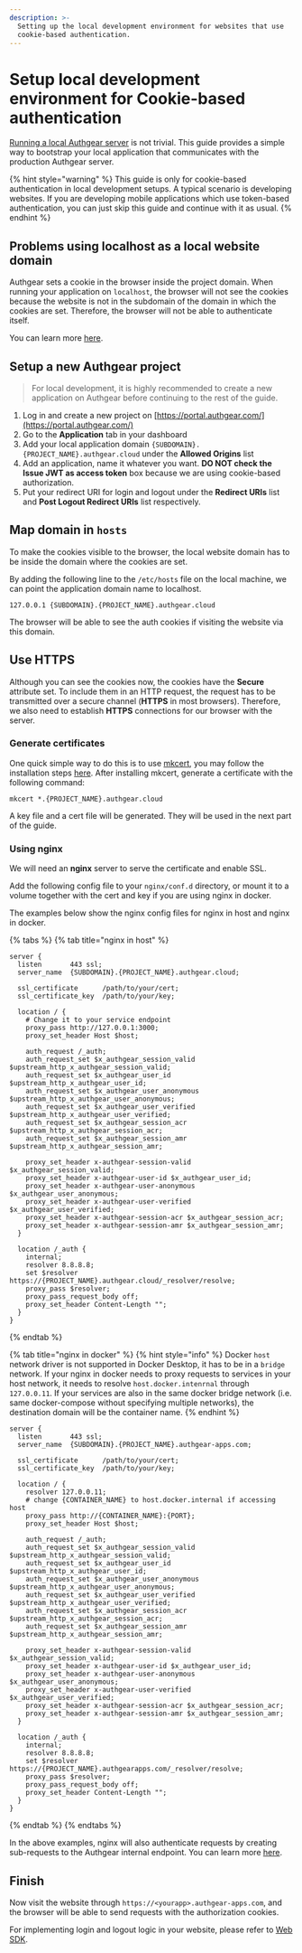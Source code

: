 ```yaml
---
description: >-
  Setting up the local development environment for websites that use
  cookie-based authentication.
---
```


# Setup local development environment for Cookie-based authentication

[Running a local Authgear server](../../deploy-on-your-cloud/local.md) is not trivial. This guide provides a simple way to bootstrap your local application that communicates with the production Authgear server.

{% hint style="warning" %}
This guide is only for cookie-based authentication in local development setups. A typical scenario is developing websites. If you are developing mobile applications which use token-based authentication, you can just skip this guide and continue with it as usual.
{% endhint %}

## Problems using localhost as a local website domain

Authgear sets a cookie in the browser inside the project domain. When running your application on `localhost`, the browser will not see the cookies because the website is not in the subdomain of the domain in which the cookies are set. Therefore, the browser will not be able to authenticate itself.

You can learn more [here](../../get-started/authentication-approach/cookie-based.md#how-it-works).

## Setup a new Authgear project

> For local development, it is highly recommended to create a new application on Authgear before continuing to the rest of the guide.

1. Log in and create a new project on [https://portal.authgear.com/](https://portal.authgear.com/)
2. Go to the **Application** tab in your dashboard
3. Add your local application domain `{SUBDOMAIN}.{PROJECT_NAME}.authgear.cloud` under the **Allowed Origins** list&#x20;
4. Add an application, name it whatever you want. **DO NOT check the Issue JWT as access token** box because we are using cookie-based authorization.&#x20;
5. Put your redirect URI for login and logout under the **Redirect URIs** list and **Post Logout Redirect URIs** list respectively.

## Map domain in `hosts`

To make the cookies visible to the browser, the local website domain has to be inside the domain where the cookies are set.

By adding the following line to the `/etc/hosts` file on the local machine, we can point the application domain name to localhost.

```
127.0.0.1 {SUBDOMAIN}.{PROJECT_NAME}.authgear.cloud
```

The browser will be able to see the auth cookies if visiting the website via this domain.

## Use HTTPS

Although you can see the cookies now, the cookies have the **Secure** attribute set. To include them in an HTTP request, the request has to be transmitted over a secure channel (**HTTPS** in most browsers). Therefore, we also need to establish **HTTPS** connections for our browser with the server.

### Generate certificates

One quick simple way to do this is to use [mkcert](https://github.com/FiloSottile/mkcert), you may follow the installation steps [here](https://github.com/FiloSottile/mkcert#installation). After installing mkcert, generate a certificate with the following command:

```
mkcert *.{PROJECT_NAME}.authgear.cloud
```

A key file and a cert file will be generated. They will be used in the next part of the guide.

### Using nginx

We will need an **nginx** server to serve the certificate and enable SSL.

Add the following config file to your `nginx/conf.d` directory, or mount it to a volume together with the cert and key if you are using nginx in docker.

The examples below show the nginx config files for nginx in host and nginx in docker.

{% tabs %}
{% tab title="nginx in host" %}
```
server {
  listen       443 ssl;
  server_name  {SUBDOMAIN}.{PROJECT_NAME}.authgear.cloud;

  ssl_certificate      /path/to/your/cert;
  ssl_certificate_key  /path/to/your/key;

  location / {
    # Change it to your service endpoint
    proxy_pass http://127.0.0.1:3000;
    proxy_set_header Host $host;

    auth_request /_auth;
    auth_request_set $x_authgear_session_valid $upstream_http_x_authgear_session_valid;
    auth_request_set $x_authgear_user_id $upstream_http_x_authgear_user_id;
    auth_request_set $x_authgear_user_anonymous $upstream_http_x_authgear_user_anonymous;
    auth_request_set $x_authgear_user_verified $upstream_http_x_authgear_user_verified;
    auth_request_set $x_authgear_session_acr $upstream_http_x_authgear_session_acr;
    auth_request_set $x_authgear_session_amr $upstream_http_x_authgear_session_amr;

    proxy_set_header x-authgear-session-valid $x_authgear_session_valid;
    proxy_set_header x-authgear-user-id $x_authgear_user_id;
    proxy_set_header x-authgear-user-anonymous $x_authgear_user_anonymous;
    proxy_set_header x-authgear-user-verified $x_authgear_user_verified;
    proxy_set_header x-authgear-session-acr $x_authgear_session_acr;
    proxy_set_header x-authgear-session-amr $x_authgear_session_amr;
  }

  location /_auth {
    internal;
    resolver 8.8.8.8;
    set $resolver https://{PROJECT_NAME}.authgear.cloud/_resolver/resolve;
    proxy_pass $resolver;
    proxy_pass_request_body off;
    proxy_set_header Content-Length "";
  }
}
```
{% endtab %}

{% tab title="nginx in docker" %}
{% hint style="info" %}
Docker `host` network driver is not supported in Docker Desktop, it has to be in a `bridge` network. If your nginx in docker needs to proxy requests to services in your host network, it needs to resolve `host.docker.intenrnal` through `127.0.0.11`. If your services are also in the same docker bridge network (i.e. same docker-compose without specifying multiple networks), the destination domain will be the container name.
{% endhint %}

```
server {
  listen       443 ssl;
  server_name  {SUBDOMAIN}.{PROJECT_NAME}.authgear-apps.com;

  ssl_certificate      /path/to/your/cert;
  ssl_certificate_key  /path/to/your/key;

  location / {
    resolver 127.0.0.11;
    # change {CONTAINER_NAME} to host.docker.internal if accessing host
    proxy_pass http://{CONTAINER_NAME}:{PORT};
    proxy_set_header Host $host;

    auth_request /_auth;
    auth_request_set $x_authgear_session_valid $upstream_http_x_authgear_session_valid;
    auth_request_set $x_authgear_user_id $upstream_http_x_authgear_user_id;
    auth_request_set $x_authgear_user_anonymous $upstream_http_x_authgear_user_anonymous;
    auth_request_set $x_authgear_user_verified $upstream_http_x_authgear_user_verified;
    auth_request_set $x_authgear_session_acr $upstream_http_x_authgear_session_acr;
    auth_request_set $x_authgear_session_amr $upstream_http_x_authgear_session_amr;

    proxy_set_header x-authgear-session-valid $x_authgear_session_valid;
    proxy_set_header x-authgear-user-id $x_authgear_user_id;
    proxy_set_header x-authgear-user-anonymous $x_authgear_user_anonymous;
    proxy_set_header x-authgear-user-verified $x_authgear_user_verified;
    proxy_set_header x-authgear-session-acr $x_authgear_session_acr;
    proxy_set_header x-authgear-session-amr $x_authgear_session_amr;
  }

  location /_auth {
    internal;
    resolver 8.8.8.8;
    set $resolver https://{PROJECT_NAME}.authgearapps.com/_resolver/resolve;
    proxy_pass $resolver;
    proxy_pass_request_body off;
    proxy_set_header Content-Length "";
  }
}
```
{% endtab %}
{% endtabs %}

In the above examples, nginx will also authenticate requests by creating sub-requests to the Authgear internal endpoint. You can learn more [here](https://docs.authgear.com/deploy-on-your-cloud/auth-nginx#add-nginx).

## Finish

Now visit the website through `https://<yourapp>.authgear-apps.com`, and the browser will be able to send requests with the authorization cookies.

For implementing login and logout logic in your website, please refer to [Web SDK](../../get-started/single-page-app/website.md).

